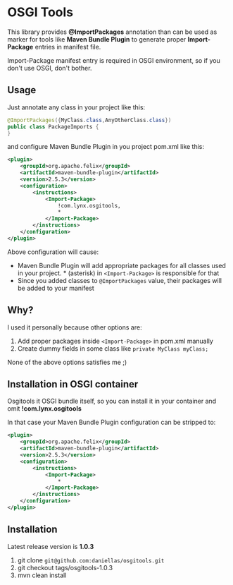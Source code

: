 # OSGI Tools

This library provides **@ImportPackages** annotation than can be used as marker for tools like **Maven Bundle Plugin** to generate proper **Import-Package** entries in manifest file. 

Import-Package manifest entry is required in OSGI environment, so if you don't use OSGI, don't bother.

## Usage

Just annotate any class in your project like this:

```java
@ImportPackages({MyClass.class,AnyOtherClass.class})
public class PackageImports {
}
```

and configure Maven Bundle Plugin in you project pom.xml like this:

```xml
<plugin>
    <groupId>org.apache.felix</groupId>
    <artifactId>maven-bundle-plugin</artifactId>
    <version>2.5.3</version>
    <configuration>
        <instructions>
            <Import-Package>
                !com.lynx.osgitools,
                *
            </Import-Package>
        </instructions>
    </configuration>
</plugin>
```

Above configuration will cause:

* Maven Bundle Plugin will add appropriate packages for all classes used in your project. * (asterisk) in `<Import-Package>` is responsible for that
* Since you added classes to `@ImportPackages` value, their packages will be added to your manifest

## Why?

I used it personally because other options are:

1. Add proper packages inside `<Import-Package>` in pom.xml manually
2. Create dummy fields in some class like `private MyClass myClass;`

None of the above options satisfies me ;)

## Installation in OSGI container

Osgitools it OSGI bundle itself, so you can install it in your container and omit **!com.lynx.osgitools** 

In that case your Maven Bundle Plugin configuration can be stripped to:

```xml
<plugin>
    <groupId>org.apache.felix</groupId>
    <artifactId>maven-bundle-plugin</artifactId>
    <version>2.5.3</version>
    <configuration>
        <instructions>
            <Import-Package>
                *
            </Import-Package>
        </instructions>
    </configuration>
</plugin>
```
## Installation

Latest release version is **1.0.3**

1. git clone `git@github.com:daniellas/osgitools.git`
2. git checkout tags/osgitools-1.0.3
3. mvn clean install
